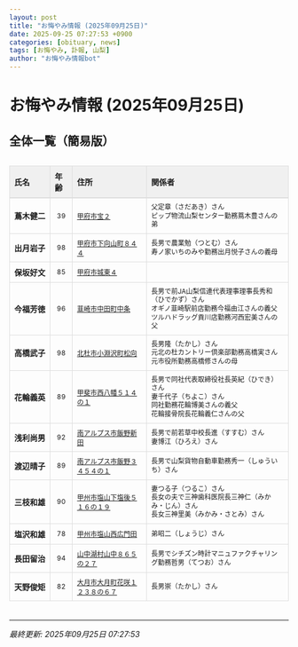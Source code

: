 ```yaml
---
layout: post
title: "お悔やみ情報 (2025年09月25日)"
date: 2025-09-25 07:27:53 +0900
categories: [obituary, news]
tags: [お悔やみ, 訃報, 山梨]
author: "お悔やみ情報bot"
---
```


<style>
@media (max-width: 768px) {
  .compact-table { font-size: 12px; }
  .compact-table th, .compact-table td { padding: 4px !important; }
  .responsive-table { overflow-x: auto; -webkit-overflow-scrolling: touch; }
  table { min-width: auto !important; }
}
</style>

# お悔やみ情報 (2025年09月25日)

## 全体一覧（簡易版）

<div class="responsive-table" style="overflow-x: auto; max-width: 100%; margin-bottom: 20px;">
<table class="compact-table" style="width: 100%; border-collapse: collapse; font-size: 14px; min-width: 300px;">
<thead>
<tr style="background-color: #f0f0f0; border-bottom: 2px solid #ddd;">
<th style="padding: 8px; text-align: left; border: 1px solid #ddd; font-weight: bold;">氏名</th>
<th style="padding: 8px; text-align: left; border: 1px solid #ddd; font-weight: bold;">年齢</th>
<th style="padding: 8px; text-align: left; border: 1px solid #ddd; font-weight: bold;">住所</th>
<th style="padding: 8px; text-align: left; border: 1px solid #ddd; font-weight: bold;">関係者</th>
</tr>
</thead>
<tbody>
<tr style="border-bottom: 1px solid #eee;">
<td style="padding: 8px; border: 1px solid #ddd; font-weight: bold; white-space: nowrap;">蔦木健二</td>
<td style="padding: 8px; border: 1px solid #ddd; text-align: center; font-size: 12px;">39</td>
<td style="padding: 8px; border: 1px solid #ddd; font-size: 12px;"><a href="https://www.google.com/maps/search/?api=1&query=%E7%94%B2%E5%BA%9C%E5%B8%82%E5%AE%9D%EF%BC%92" target="_blank" rel="noopener">甲府市宝２</a></td>
<td style="padding: 8px; border: 1px solid #ddd; font-size: 12px; line-height: 1.3; white-space: normal;">父定章（さだあき）さん<br>ピップ物流山梨センター勤務蔦木豊さんの弟</td>
</tr>
<tr style="border-bottom: 1px solid #eee;">
<td style="padding: 8px; border: 1px solid #ddd; font-weight: bold; white-space: nowrap;">出月岩子</td>
<td style="padding: 8px; border: 1px solid #ddd; text-align: center; font-size: 12px;">98</td>
<td style="padding: 8px; border: 1px solid #ddd; font-size: 12px;"><a href="https://www.google.com/maps/search/?api=1&query=%E7%94%B2%E5%BA%9C%E5%B8%82%E4%B8%8B%E5%90%91%E5%B1%B1%E7%94%BA%EF%BC%98%EF%BC%94%EF%BC%94" target="_blank" rel="noopener">甲府市下向山町８４４</a></td>
<td style="padding: 8px; border: 1px solid #ddd; font-size: 12px; line-height: 1.3; white-space: normal;">長男で農業勉（つとむ）さん<br>寿ノ家いちのみや勤務出月悦子さんの義母</td>
</tr>
<tr style="border-bottom: 1px solid #eee;">
<td style="padding: 8px; border: 1px solid #ddd; font-weight: bold; white-space: nowrap;">保坂好文</td>
<td style="padding: 8px; border: 1px solid #ddd; text-align: center; font-size: 12px;">85</td>
<td style="padding: 8px; border: 1px solid #ddd; font-size: 12px;"><a href="https://www.google.com/maps/search/?api=1&query=%E7%94%B2%E5%BA%9C%E5%B8%82%E5%9F%8E%E6%9D%B1%EF%BC%94" target="_blank" rel="noopener">甲府市城東４</a></td>
<td style="padding: 8px; border: 1px solid #ddd; font-size: 12px; line-height: 1.3; white-space: normal;"></td>
</tr>
<tr style="border-bottom: 1px solid #eee;">
<td style="padding: 8px; border: 1px solid #ddd; font-weight: bold; white-space: nowrap;">今福芳徳</td>
<td style="padding: 8px; border: 1px solid #ddd; text-align: center; font-size: 12px;">96</td>
<td style="padding: 8px; border: 1px solid #ddd; font-size: 12px;"><a href="https://www.google.com/maps/search/?api=1&query=%E9%9F%AE%E5%B4%8E%E5%B8%82%E4%B8%AD%E7%94%B0%E7%94%BA%E4%B8%AD%E6%9D%A1" target="_blank" rel="noopener">韮崎市中田町中条</a></td>
<td style="padding: 8px; border: 1px solid #ddd; font-size: 12px; line-height: 1.3; white-space: normal;">長男で前JA山梨信連代表理事理事長秀和（ひでかず）さん<br>オギノ韮崎駅前店勤務今福由江さんの義父<br>ツルハドラッグ貢川店勤務河西宏美さんの父</td>
</tr>
<tr style="border-bottom: 1px solid #eee;">
<td style="padding: 8px; border: 1px solid #ddd; font-weight: bold; white-space: nowrap;">高橋武子</td>
<td style="padding: 8px; border: 1px solid #ddd; text-align: center; font-size: 12px;">98</td>
<td style="padding: 8px; border: 1px solid #ddd; font-size: 12px;"><a href="https://www.google.com/maps/search/?api=1&query=%E5%8C%97%E6%9D%9C%E5%B8%82%E5%B0%8F%E6%B7%B5%E6%B2%A2%E7%94%BA%E6%9D%BE%E5%90%91" target="_blank" rel="noopener">北杜市小淵沢町松向</a></td>
<td style="padding: 8px; border: 1px solid #ddd; font-size: 12px; line-height: 1.3; white-space: normal;">長男隆（たかし）さん<br>元北の杜カントリー倶楽部勤務高橋実さん<br>元市役所勤務高橋修さんの母</td>
</tr>
<tr style="border-bottom: 1px solid #eee;">
<td style="padding: 8px; border: 1px solid #ddd; font-weight: bold; white-space: nowrap;">花輪義英</td>
<td style="padding: 8px; border: 1px solid #ddd; text-align: center; font-size: 12px;">89</td>
<td style="padding: 8px; border: 1px solid #ddd; font-size: 12px;"><a href="https://www.google.com/maps/search/?api=1&query=%E7%94%B2%E6%96%90%E5%B8%82%E8%A5%BF%E5%85%AB%E5%B9%A1%EF%BC%95%EF%BC%91%EF%BC%94%E3%81%AE%EF%BC%91" target="_blank" rel="noopener">甲斐市西八幡５１４の１</a></td>
<td style="padding: 8px; border: 1px solid #ddd; font-size: 12px; line-height: 1.3; white-space: normal;">長男で同社代表取締役社長英紀（ひでき）さん<br>妻千代子（ちよこ）さん<br>同社勤務花輪博美さんの義父<br>花輪接骨院長花輪義仁さんの父</td>
</tr>
<tr style="border-bottom: 1px solid #eee;">
<td style="padding: 8px; border: 1px solid #ddd; font-weight: bold; white-space: nowrap;">浅利尚男</td>
<td style="padding: 8px; border: 1px solid #ddd; text-align: center; font-size: 12px;">92</td>
<td style="padding: 8px; border: 1px solid #ddd; font-size: 12px;"><a href="https://www.google.com/maps/search/?api=1&query=%E5%8D%97%E3%82%A2%E3%83%AB%E3%83%97%E3%82%B9%E5%B8%82%E9%A3%AF%E9%87%8E%E6%96%B0%E7%94%B0" target="_blank" rel="noopener">南アルプス市飯野新田</a></td>
<td style="padding: 8px; border: 1px solid #ddd; font-size: 12px; line-height: 1.3; white-space: normal;">長男で前若草中校長進（すすむ）さん<br>妻博江（ひろえ）さん</td>
</tr>
<tr style="border-bottom: 1px solid #eee;">
<td style="padding: 8px; border: 1px solid #ddd; font-weight: bold; white-space: nowrap;">渡辺晴子</td>
<td style="padding: 8px; border: 1px solid #ddd; text-align: center; font-size: 12px;">89</td>
<td style="padding: 8px; border: 1px solid #ddd; font-size: 12px;"><a href="https://www.google.com/maps/search/?api=1&query=%E5%8D%97%E3%82%A2%E3%83%AB%E3%83%97%E3%82%B9%E5%B8%82%E9%A3%AF%E9%87%8E%EF%BC%93%EF%BC%94%EF%BC%95%EF%BC%94%E3%81%AE%EF%BC%91" target="_blank" rel="noopener">南アルプス市飯野３４５４の１</a></td>
<td style="padding: 8px; border: 1px solid #ddd; font-size: 12px; line-height: 1.3; white-space: normal;">長男で山梨貨物自動車勤務秀一（しゅういち）さん</td>
</tr>
<tr style="border-bottom: 1px solid #eee;">
<td style="padding: 8px; border: 1px solid #ddd; font-weight: bold; white-space: nowrap;">三枝和雄</td>
<td style="padding: 8px; border: 1px solid #ddd; text-align: center; font-size: 12px;">90</td>
<td style="padding: 8px; border: 1px solid #ddd; font-size: 12px;"><a href="https://www.google.com/maps/search/?api=1&query=%E7%94%B2%E5%B7%9E%E5%B8%82%E5%A1%A9%E5%B1%B1%E4%B8%8B%E5%A1%A9%E5%BE%8C%EF%BC%95%EF%BC%91%EF%BC%96%E3%81%AE%EF%BC%91%EF%BC%99" target="_blank" rel="noopener">甲州市塩山下塩後５１６の１９</a></td>
<td style="padding: 8px; border: 1px solid #ddd; font-size: 12px; line-height: 1.3; white-space: normal;">妻つる子（つるこ）さん<br>長女の夫で三神歯科医院長三神仁（みかみ・じん）さん<br>長女三神里美（みかみ・さとみ）さん</td>
</tr>
<tr style="border-bottom: 1px solid #eee;">
<td style="padding: 8px; border: 1px solid #ddd; font-weight: bold; white-space: nowrap;">塩沢和雄</td>
<td style="padding: 8px; border: 1px solid #ddd; text-align: center; font-size: 12px;">78</td>
<td style="padding: 8px; border: 1px solid #ddd; font-size: 12px;"><a href="https://www.google.com/maps/search/?api=1&query=%E7%94%B2%E5%B7%9E%E5%B8%82%E5%A1%A9%E5%B1%B1%E8%A5%BF%E5%BA%83%E9%96%80%E7%94%B0" target="_blank" rel="noopener">甲州市塩山西広門田</a></td>
<td style="padding: 8px; border: 1px solid #ddd; font-size: 12px; line-height: 1.3; white-space: normal;">弟昭二（しょうじ）さん</td>
</tr>
<tr style="border-bottom: 1px solid #eee;">
<td style="padding: 8px; border: 1px solid #ddd; font-weight: bold; white-space: nowrap;">長田留治</td>
<td style="padding: 8px; border: 1px solid #ddd; text-align: center; font-size: 12px;">94</td>
<td style="padding: 8px; border: 1px solid #ddd; font-size: 12px;"><a href="https://www.google.com/maps/search/?api=1&query=%E5%B1%B1%E4%B8%AD%E6%B9%96%E6%9D%91%E5%B1%B1%E4%B8%AD%EF%BC%98%EF%BC%96%EF%BC%95%E3%81%AE%EF%BC%92%EF%BC%97" target="_blank" rel="noopener">山中湖村山中８６５の２７</a></td>
<td style="padding: 8px; border: 1px solid #ddd; font-size: 12px; line-height: 1.3; white-space: normal;">長男でシチズン時計マニュファクチャリング勤務哲男（てつお）さん</td>
</tr>
<tr style="border-bottom: 1px solid #eee;">
<td style="padding: 8px; border: 1px solid #ddd; font-weight: bold; white-space: nowrap;">天野俊矩</td>
<td style="padding: 8px; border: 1px solid #ddd; text-align: center; font-size: 12px;">82</td>
<td style="padding: 8px; border: 1px solid #ddd; font-size: 12px;"><a href="https://www.google.com/maps/search/?api=1&query=%E5%A4%A7%E6%9C%88%E5%B8%82%E5%A4%A7%E6%9C%88%E7%94%BA%E8%8A%B1%E5%92%B2%EF%BC%91%EF%BC%92%EF%BC%93%EF%BC%98%E3%81%AE%EF%BC%96%EF%BC%97" target="_blank" rel="noopener">大月市大月町花咲１２３８の６７</a></td>
<td style="padding: 8px; border: 1px solid #ddd; font-size: 12px; line-height: 1.3; white-space: normal;">長男崇（たかし）さん</td>
</tr>
</tbody>
</table>
</div>

---
*最終更新: 2025年09月25日 07:27:53*
